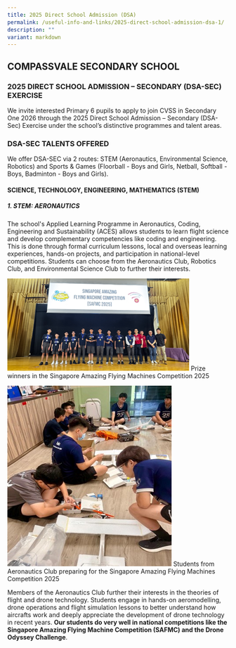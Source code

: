 ```yaml
---
title: 2025 Direct School Admission (DSA)
permalink: /useful-info-and-links/2025-direct-school-admission-dsa-1/
description: ""
variant: markdown
---
```

## COMPASSVALE SECONDARY SCHOOL 

### 2025 DIRECT SCHOOL ADMISSION – SECONDARY (DSA-SEC) EXERCISE


We invite interested Primary 6 pupils to apply to join CVSS in Secondary One 2026 through the 2025 Direct School Admission – Secondary (DSA-Sec) Exercise under the school’s distinctive programmes and talent areas.

<h3>DSA-SEC TALENTS OFFERED</h3>
    
We offer DSA-SEC via 2 routes: STEM (Aeronautics, Environmental Science, Robotics)  and Sports &amp; Games (Floorball - Boys and Girls, Netball, Softball - Boys, Badminton - Boys and Girls).  

#### SCIENCE, TECHNOLOGY, ENGINEERING, MATHEMATICS (STEM)

##### 1.	STEM: AERONAUTICS 
		
The school's Applied Learning Programme in Aeronautics, Coding, Engineering and Sustainability (ACES) allows students to learn flight science and develop complementary competencies like coding and engineering. This is done through formal curriculum lessons, local and overseas learning experiences, hands-on projects, and participation in national-level competitions. Students can choose from the Aeronautics Club, Robotics Club, and Environmental Science Club to further their interests.

![](/images/2025%20DSA/1.png)
Prize winners in the Singapore Amazing Flying Machines Competition 2025

![](/images/2025%20DSA/Picture2.jpg)
Students from Aeronautics Club preparing for the Singapore Amazing Flying Machines Competition 2025

         

Members of the Aeronautics Club further their interests in the theories of flight and drone technology. Students engage in hands-on aeromodelling, drone operations and flight simulation lessons to better understand how aircrafts work and deeply appreciate the development of drone technology in recent years. **Our students do very well in national competitions like the Singapore Amazing Flying Machine Competition (SAFMC) and the Drone Odyssey Challenge**.

